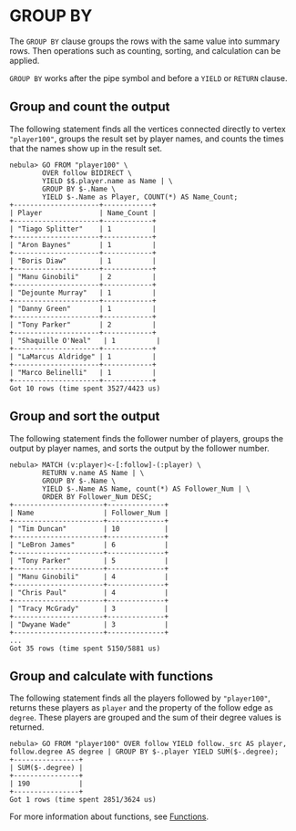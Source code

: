 # GROUP BY

The `GROUP BY` clause groups the rows with the same value into summary rows. Then operations such as counting, sorting, and calculation can be applied.

`GROUP BY` works after the pipe symbol and before a `YIELD` or `RETURN` clause.

## Group and count the output

The following statement finds all the vertices connected directly to vertex `"player100"`, groups the result set by player names, and counts the times that the names show up in the result set.

```ngql
nebula> GO FROM "player100" \
        OVER follow BIDIRECT \
        YIELD $$.player.name as Name | \
        GROUP BY $-.Name \
        YIELD $-.Name as Player, COUNT(*) AS Name_Count;
+---------------------+------------+
| Player              | Name_Count |
+---------------------+------------+
| "Tiago Splitter"    | 1          |
+---------------------+------------+
| "Aron Baynes"       | 1          |
+---------------------+------------+
| "Boris Diaw"        | 1          |
+---------------------+------------+
| "Manu Ginobili"     | 2          |
+---------------------+------------+
| "Dejounte Murray"   | 1          |
+---------------------+------------+
| "Danny Green"       | 1          |
+---------------------+------------+
| "Tony Parker"       | 2          |
+---------------------+------------+
| "Shaquille O'Neal"   | 1          |
+---------------------+------------+
| "LaMarcus Aldridge" | 1          |
+---------------------+------------+
| "Marco Belinelli"   | 1          |
+---------------------+------------+
Got 10 rows (time spent 3527/4423 us)
```

## Group and sort the output

The following statement finds the follower number of players, groups the output by player names, and sorts the output by the follower number.

```nGQL
nebula> MATCH (v:player)<-[:follow]-(:player) \
        RETURN v.name AS Name | \
        GROUP BY $-.Name \
        YIELD $-.Name AS Name, count(*) AS Follower_Num | \
        ORDER BY Follower_Num DESC;
+----------------------+--------------+
| Name                 | Follower_Num |
+----------------------+--------------+
| "Tim Duncan"         | 10           |
+----------------------+--------------+
| "LeBron James"       | 6            |
+----------------------+--------------+
| "Tony Parker"        | 5            |
+----------------------+--------------+
| "Manu Ginobili"      | 4            |
+----------------------+--------------+
| "Chris Paul"         | 4            |
+----------------------+--------------+
| "Tracy McGrady"      | 3            |
+----------------------+--------------+
| "Dwyane Wade"        | 3            |
+----------------------+--------------+
...
Got 35 rows (time spent 5150/5881 us)
```

## Group and calculate with functions

The following statement finds all the players followed by `"player100"`, returns these players as `player` and the property of the follow edge as `degree`. These players are grouped and the sum of their degree values is returned.

```ngql
nebula> GO FROM "player100" OVER follow YIELD follow._src AS player, follow.degree AS degree | GROUP BY $-.player YIELD SUM($-.degree);
+----------------+
| SUM($-.degree) |
+----------------+
| 190            |
+----------------+
Got 1 rows (time spent 2851/3624 us)
```

For more information about functions, see [Functions](../6.functions-and-expressions/1.math.md).
